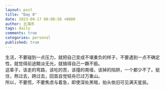 ```yaml
---
layout: post
title: "Day 8"
date: 2023-09-17 00:08:58 +0800
author: 丘海东 
tags: daily
comments: true
categories: personal
published: true
---
```

生活，不要碰到一点压力，就把自己变成不堪重负的样子，不要遇到一点不确定性，就觉得前途黯淡无光，就搞得自己一蹶不振。  
这辈子，该走的弯路，该吃的苦，该撞的南墙，该掉的陷阱，一个都少不了。挺住，熬过去，跨过去，回首自觉轻舟已过万重山。  
所以，不要慌，不要焦虑与着急，即使深处黑暗，抬头依旧可见满天星辰。
